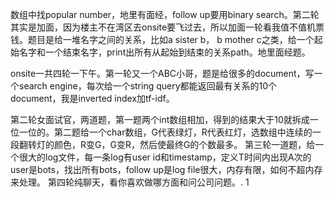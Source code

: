 数组中找popular number，地里有面经，follow up要用binary search。第二轮其实是加面，因为楼主不在湾区去onsite要飞过去，所以加面一轮看我值不值机票钱。题目是给一堆名字之间的关系，比如a sister b， b mother c之类，给一个起始名字和一个结束名字，print出所有从起始到结束的关系path。地里面经题。

onsite一共四轮一下午。第一轮又一个ABC小哥，题是给很多的document，写一个search engine，每次给一个string query都能返回最有关系的10个document，我是inverted index加tf-idf。

第二轮女面试官，两道题，第一题两个int数组相加，得到的结果大于10就拆成一位一位的。第二题给一个char数组，G代表绿灯，R代表红灯，选数组中连续的一段翻转灯的颜色，R变G，G变R，然后使最终G的个数最多。
第三轮一道题，给一个很大的log文件，每一条log有user id和timestamp，定义T时间内出现A次的user是bots，找出所有bots，follow up是log file很大，内存有限，如何不超内存来处理。
第四轮纯聊天，看你喜欢做哪方面和问公司问题。. 1